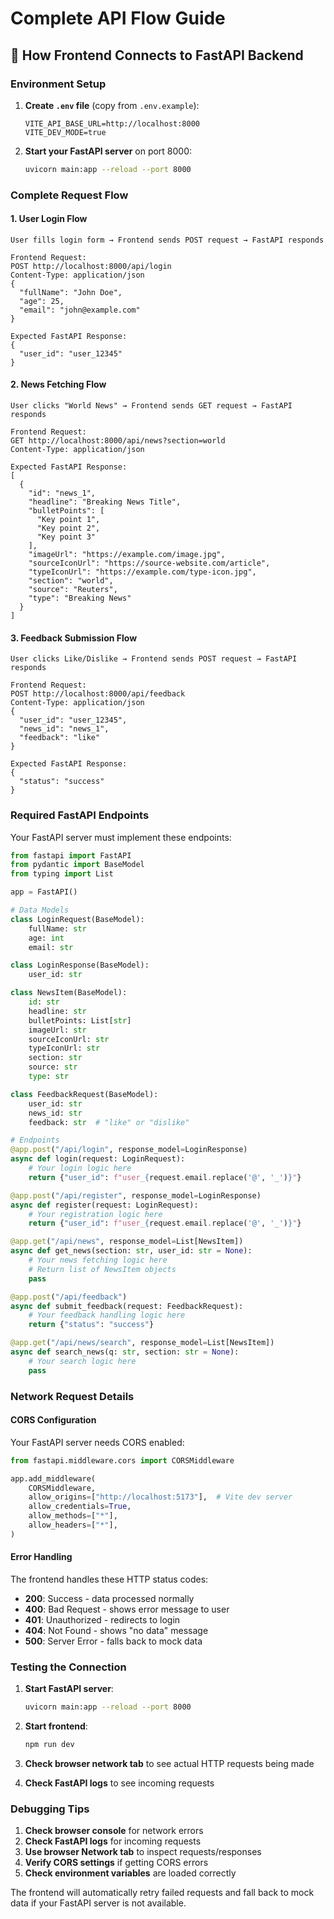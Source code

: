 # Complete API Flow Guide

## 🚀 How Frontend Connects to FastAPI Backend

### Environment Setup
1. **Create `.env` file** (copy from `.env.example`):
   ```
   VITE_API_BASE_URL=http://localhost:8000
   VITE_DEV_MODE=true
   ```

2. **Start your FastAPI server** on port 8000:
   ```bash
   uvicorn main:app --reload --port 8000
   ```

### Complete Request Flow

#### 1. User Login Flow
```
User fills login form → Frontend sends POST request → FastAPI responds

Frontend Request:
POST http://localhost:8000/api/login
Content-Type: application/json
{
  "fullName": "John Doe",
  "age": 25,
  "email": "john@example.com"
}

Expected FastAPI Response:
{
  "user_id": "user_12345"
}
```

#### 2. News Fetching Flow
```
User clicks "World News" → Frontend sends GET request → FastAPI responds

Frontend Request:
GET http://localhost:8000/api/news?section=world
Content-Type: application/json

Expected FastAPI Response:
[
  {
    "id": "news_1",
    "headline": "Breaking News Title",
    "bulletPoints": [
      "Key point 1",
      "Key point 2", 
      "Key point 3"
    ],
    "imageUrl": "https://example.com/image.jpg",
    "sourceIconUrl": "https://source-website.com/article",
    "typeIconUrl": "https://example.com/type-icon.jpg",
    "section": "world",
    "source": "Reuters",
    "type": "Breaking News"
  }
]
```

#### 3. Feedback Submission Flow
```
User clicks Like/Dislike → Frontend sends POST request → FastAPI responds

Frontend Request:
POST http://localhost:8000/api/feedback
Content-Type: application/json
{
  "user_id": "user_12345",
  "news_id": "news_1",
  "feedback": "like"
}

Expected FastAPI Response:
{
  "status": "success"
}
```

### Required FastAPI Endpoints

Your FastAPI server must implement these endpoints:

```python
from fastapi import FastAPI
from pydantic import BaseModel
from typing import List

app = FastAPI()

# Data Models
class LoginRequest(BaseModel):
    fullName: str
    age: int
    email: str

class LoginResponse(BaseModel):
    user_id: str

class NewsItem(BaseModel):
    id: str
    headline: str
    bulletPoints: List[str]
    imageUrl: str
    sourceIconUrl: str
    typeIconUrl: str
    section: str
    source: str
    type: str

class FeedbackRequest(BaseModel):
    user_id: str
    news_id: str
    feedback: str  # "like" or "dislike"

# Endpoints
@app.post("/api/login", response_model=LoginResponse)
async def login(request: LoginRequest):
    # Your login logic here
    return {"user_id": f"user_{request.email.replace('@', '_')}"}

@app.post("/api/register", response_model=LoginResponse)
async def register(request: LoginRequest):
    # Your registration logic here
    return {"user_id": f"user_{request.email.replace('@', '_')}"}

@app.get("/api/news", response_model=List[NewsItem])
async def get_news(section: str, user_id: str = None):
    # Your news fetching logic here
    # Return list of NewsItem objects
    pass

@app.post("/api/feedback")
async def submit_feedback(request: FeedbackRequest):
    # Your feedback handling logic here
    return {"status": "success"}

@app.get("/api/news/search", response_model=List[NewsItem])
async def search_news(q: str, section: str = None):
    # Your search logic here
    pass
```

### Network Request Details

#### CORS Configuration
Your FastAPI server needs CORS enabled:

```python
from fastapi.middleware.cors import CORSMiddleware

app.add_middleware(
    CORSMiddleware,
    allow_origins=["http://localhost:5173"],  # Vite dev server
    allow_credentials=True,
    allow_methods=["*"],
    allow_headers=["*"],
)
```

#### Error Handling
The frontend handles these HTTP status codes:
- **200**: Success - data processed normally
- **400**: Bad Request - shows error message to user
- **401**: Unauthorized - redirects to login
- **404**: Not Found - shows "no data" message
- **500**: Server Error - falls back to mock data

### Testing the Connection

1. **Start FastAPI server**:
   ```bash
   uvicorn main:app --reload --port 8000
   ```

2. **Start frontend**:
   ```bash
   npm run dev
   ```

3. **Check browser network tab** to see actual HTTP requests being made

4. **Check FastAPI logs** to see incoming requests

### Debugging Tips

1. **Check browser console** for network errors
2. **Check FastAPI logs** for incoming requests
3. **Use browser Network tab** to inspect requests/responses
4. **Verify CORS settings** if getting CORS errors
5. **Check environment variables** are loaded correctly

The frontend will automatically retry failed requests and fall back to mock data if your FastAPI server is not available.